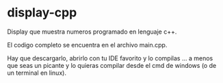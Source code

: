 # display-cpp
Display que muestra numeros programado en lenguaje c++.

El codigo completo se encuentra en el archivo main.cpp.

Hay que descargarlo, abrirlo con tu IDE favorito y lo compilas ... a menos que seas un picante
y lo quieras compilar desde el cmd de windows (o de un terminal en linux).
